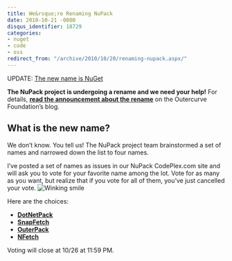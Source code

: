 ```yaml
---
title: We&rsquo;re Renaming NuPack
date: 2010-10-21 -0800
disqus_identifier: 18729
categories:
- nuget
- code
- oss
redirect_from: "/archive/2010/10/20/renaming-nupack.aspx/"
---
```


UPDATE: [The new name is
NuGet](https://haacked.com/archive/2010/10/29/nupack-is-now-nuget.aspx "NuPack renamed")

**The NuPack project is undergoing a rename and we need your help!** For
details, **[read the announcement about the
rename](http://www.outercurve.org/Blogs/EntryId/22/Changing-the-NuPack-Project-Name "Announcing renaming NuPack")**
on the Outercurve Foundation’s blog.

What is the new name?
---------------------

We don’t know. You tell us! The NuPack project team brainstormed a set
of names and narrowed down the list to four names.

I’ve posted a set of names as issues in our NuPack CodePlex.com site and
will ask you to vote for your favorite name among the lot. Vote for as
many as you want, but realize that if you vote for all of them, you’ve
just cancelled your vote. ![Winking
smile](https://haacked.com/images/haacked_com/WindowsLiveWriter/Were-Renaming-NuPack_F06B/wlEmoticon-winkingsmile_2.png)

Here are the choices:

-   **[DotNetPack](http://nupack.codeplex.com/workitem/270 "Vote on DotNetPack")**
-   **[SnapFetch](http://nupack.codeplex.com/workitem/271 "Vote on SnapFetch")**
-   **[OuterPack](http://nupack.codeplex.com/workitem/272 "Vote on OuterPack")**
-   **[NFetch](http://nupack.codeplex.com/workitem/273 "Vote on NFetch")**

Voting will close at 10/26 at 11:59 PM.

